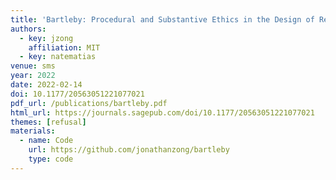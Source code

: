 ```yaml
---
title: 'Bartleby: Procedural and Substantive Ethics in the Design of Research Ethics Systems'
authors:
  - key: jzong
    affiliation: MIT
  - key: natematias
venue: sms
year: 2022
date: 2022-02-14
doi: 10.1177/20563051221077021
pdf_url: /publications/bartleby.pdf
html_url: https://journals.sagepub.com/doi/10.1177/20563051221077021
themes: [refusal]
materials:
  - name: Code
    url: https://github.com/jonathanzong/bartleby
    type: code
---
```


